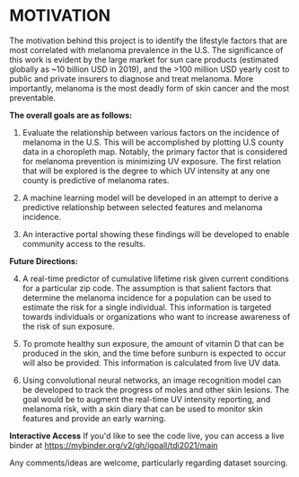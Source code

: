 # MOTIVATION
The motivation behind this project is to identify the lifestyle factors that are most correlated with melanoma prevalence in the U.S. The significance of this work is evident by the large market for sun care products (estimated globally as ~10 billion USD in 2019), and the >100 million USD yearly cost to public and private insurers to diagnose and treat melanoma. More importantly, melanoma is the most deadly form of skin cancer and the most preventable. 

**The overall goals are as follows:**
1) Evaluate the relationship between various factors on the incidence of melanoma in the U.S. This will be accomplished by plotting U.S county data in a choropleth map. Notably, the primary factor that is considered for melanoma prevention is minimizing UV exposure. The first relation that will be explored is the degree to which UV intensity at any one county is predictive of melanoma rates.

2) A machine learning model will be developed in an attempt to derive a predictive relationship between selected features and melanoma incidence.

3) An interactive portal showing these findings will be developed to enable community access to the results.

**Future Directions:**

4) A real-time predictor of cumulative lifetime risk given current conditions for a particular zip code. The assumption is that salient factors that determine the melanoma incidence for a population can be used to estimate the risk for a single individual. This information is targeted towards individuals or organizations who want to increase awareness of the risk of sun exposure.

5) To promote healthy sun exposure, the amount of vitamin D that can be produced in the skin, and the time before sunburn is expected to occur will also be provided. This information is calculated from live UV data.

6) Using convolutional neural networks, an image recognition model can be developed to track the progress of moles and other skin lesions. The goal would be to augment the real-time UV intensity reporting, and melanoma risk, with a skin diary that can be used to monitor skin features and provide an early warning. 

**Interactive Access**
If you'd like to see the code live, you can access a live binder at https://mybinder.org/v2/gh/igpall/tdi2021/main

Any comments/ideas are welcome, particularly regarding dataset sourcing.
